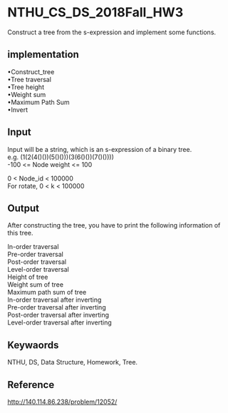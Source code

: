 # NTHU_CS_DS_2018Fall_HW3
Construct a tree from the s-expression and implement some functions.

## implementation
•Construct_tree  
•Tree traversal  
•Tree height  
•Weight sum  
•Maximum Path Sum  
•Invert  

## Input
Input will be a string, which is an s-expression of a binary tree.  
e.g. (1(2(4()())(5()()))(3(6()())(7()())))  
-100 <= Node weight <= 100   
  
0 < Node_id < 100000    
For rotate,  0 < k < 100000    

## Output
After constructing the tree, you have to print the following information of this tree.

In-order traversal  
Pre-order traversal  
Post-order traversal  
Level-order traversal  
Height of tree  
Weight sum of tree  
Maximum path sum of tree  
In-order traversal after inverting  
Pre-order traversal after inverting  
Post-order traversal after inverting  
Level-order traversal after inverting  

## Keywaords
NTHU, DS, Data Structure, Homework, Tree.

## Reference
http://140.114.86.238/problem/12052/
